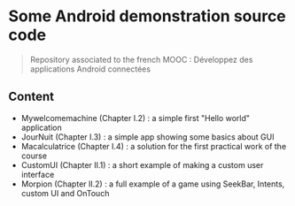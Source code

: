 # Some Android demonstration source code

> Repository associated to the french MOOC :
> Développez des applications Android connectées

## Content

* Mywelcomemachine (Chapter I.2) : a simple first "Hello world" application
* JourNuit (Chapter I.3) : a simple app showing some basics about GUI
* Macalculatrice (Chapter I.4) : a solution for the first practical work of the course
* CustomUI (Chapter II.1) : a short example of making a custom user interface
* Morpion (Chapter II.2) : a full example of a game using SeekBar, Intents, custom UI and OnTouch
